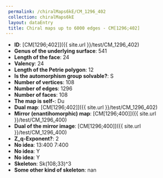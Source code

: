 ```yaml
--- 
 permalink: /chiralMaps6kE/CM_1296_402 
 collection: chiralMaps6kE
 layout: dataEntry
 title: Chiral maps up to 6000 edges - CM[1296;402]
---
```


- **ID**: [CM[1296;402]]({{ site.url }}/test/CM_1296_402)
- **Genus of the underlying surface**: 541
- **Length of the face**: 24
- **Valency**: 24
- **Length of the Petrie polygon**: 12
- **Is the automorphism group solvable?**: S
- **Number of vertices**: 108
- **Number of edges**: 1296
- **Number of faces**: 108
- **The map is self-**: Du
- **Dual map**: [CM[1296;402]]({{ site.url }}/test/CM_1296_402)
- **Mirror (enantihomorphic) map**: [CM[1296;400]]({{ site.url }}/test/CM_1296_400)
- **Dual of the mirror image**: [CM[1296;400]]({{ site.url }}/test/CM_1296_400)
- **Z_q-Exponent?**: 2
- **No idea**:  13:400 7:400
- **No idea**: Y
- **No idea**: Y
- **Skeleton**: Sk(108;33)^3
- **Some other kind of skeleton**: nan
